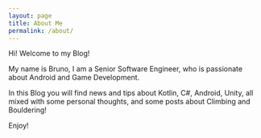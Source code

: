 ```yaml
---
layout: page
title: About Me
permalink: /about/
---
```


Hi! Welcome to my Blog!

My name is Bruno, I am a Senior Software Engineer, who is passionate about Android and Game Development.

In this Blog you will find news and tips about Kotlin, C#, Android, Unity, all mixed with some personal thoughts, and some posts about Climbing and Bouldering!

Enjoy!
